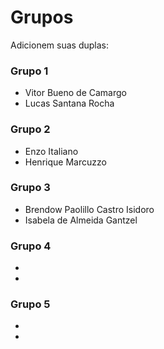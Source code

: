 # Grupos

Adicionem suas duplas:

### Grupo 1
* Vitor Bueno de Camargo
* Lucas Santana Rocha

### Grupo 2
* Enzo Italiano
* Henrique Marcuzzo

### Grupo 3
* Brendow Paolillo Castro Isidoro
* Isabela de Almeida Gantzel

### Grupo 4
* 
*

### Grupo 5
*
*
